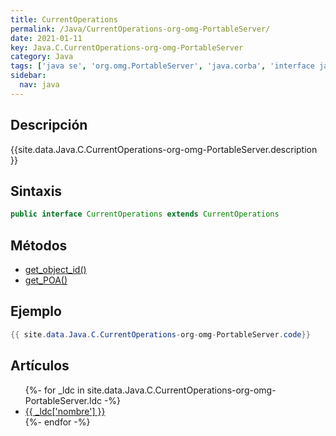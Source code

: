 ```yaml
---
title: CurrentOperations
permalink: /Java/CurrentOperations-org-omg-PortableServer/
date: 2021-01-11
key: Java.C.CurrentOperations-org-omg-PortableServer
category: Java
tags: ['java se', 'org.omg.PortableServer', 'java.corba', 'interface java', 'Java 1.0']
sidebar: 
  nav: java
---
```


## Descripción
{{site.data.Java.C.CurrentOperations-org-omg-PortableServer.description }}

## Sintaxis
~~~java
public interface CurrentOperations extends CurrentOperations
~~~

## Métodos
* [get_object_id()](/Java/CurrentOperations-org-omg-PortableServer/get_object_id)
* [get_POA()](/Java/CurrentOperations-org-omg-PortableServer/get_POA)

## Ejemplo
~~~java
{{ site.data.Java.C.CurrentOperations-org-omg-PortableServer.code}}
~~~

## Artículos
<ul>
{%- for _ldc in site.data.Java.C.CurrentOperations-org-omg-PortableServer.ldc -%}
   <li>
       <a href="{{_ldc['url'] }}">{{ _ldc['nombre'] }}</a>
   </li>
{%- endfor -%}
</ul>
